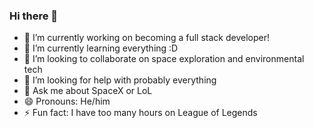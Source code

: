 ### Hi there 👋


- 🔭 I’m currently working on becoming a full stack developer!
- 🌱 I’m currently learning everything :D
- 👯 I’m looking to collaborate on space exploration and environmental tech
- 🤔 I’m looking for help with probably everything
- 💬 Ask me about SpaceX or LoL
- 😄 Pronouns: He/him
- ⚡ Fun fact: I have too many hours on League of Legends 

